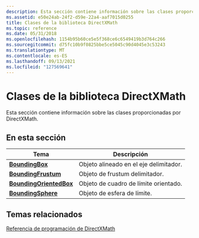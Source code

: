 ```yaml
---
description: Esta sección contiene información sobre las clases proporcionadas por DirectXMath.
ms.assetid: e50e24ab-24f2-d59e-22a4-aaf7015d0255
title: Clases de la biblioteca DirectXMath
ms.topic: reference
ms.date: 05/31/2018
ms.openlocfilehash: 1154b95b60ce5e5f368ce6c6549419b3d764c266
ms.sourcegitcommit: d75fc10b9f0825bbe5ce5045c90d4045e3c53243
ms.translationtype: MT
ms.contentlocale: es-ES
ms.lasthandoff: 09/13/2021
ms.locfileid: "127569641"
---
```

# <a name="directxmath-library-classes"></a>Clases de la biblioteca DirectXMath

Esta sección contiene información sobre las clases proporcionadas por DirectXMath.

## <a name="in-this-section"></a>En esta sección



| Tema                                                         | Descripción                                 |
|---------------------------------------------------------------|---------------------------------------------|
| [**BoundingBox**](/windows/desktop/api/DirectXCollision/ns-directxcollision-boundingbox)<br/>                 | Objeto alineado en el eje delimitador.<br/>  |
| [**BoundingFrustum**](/windows/win32/api/directxcollision/ns-directxcollision-boundingfrustum)<br/>         | Objeto de frustum delimitador.<br/>       |
| [**BoundingOrientedBox**](/windows/win32/api/directxcollision/ns-directxcollision-boundingorientedbox)<br/> | Objeto de cuadro de límite orientado.<br/> |
| [**BoundingSphere**](/windows/win32/api/directxcollision/ns-directxcollision-boundingsphere)<br/>           | Objeto de esfera de límite.<br/>        |



 

## <a name="related-topics"></a>Temas relacionados

<dl> <dt>

[Referencia de programación de DirectXMath](ovw-xnamath-reference.md)
</dt> </dl>

 

 
